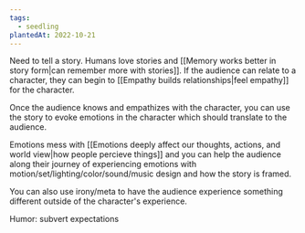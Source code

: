 ```yaml
---
tags:
  - seedling
plantedAt: 2022-10-21
---
```

Need to tell a story. Humans love stories and [[Memory works better in story form|can remember more with stories]]. If the audience can relate to a character, they can begin to [[Empathy builds relationships|feel empathy]] for the character.

Once the audience knows and empathizes with the character, you can use the story to evoke emotions in the character which should translate to the audience.

Emotions mess with [[Emotions deeply affect our thoughts, actions, and world view|how people percieve things]] and you can help the audience along their journey of experiencing emotions with motion/set/lighting/color/sound/music design and how the story is framed.

You can also use irony/meta to have the audience experience something different outside of the character's experience.

Humor: subvert expectations
